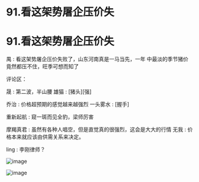 # 91.看这架势屠企压价失

# 91.看这架势屠企压价失

禺 : 看这架势屠企压价失败了，山东河南真是一马当先，一年 中最淡的季节猪价竟然都压不住，旺季可想而知了

评论区：

晟 : 第二波，半山腰 雄猫 : [猪头][强]

乔治 : 价格超预期的感觉越来越强烈 一头雾水 : [握手]

重新起航 : 窥一斑而见全豹，梁师厉害

摩羯真君 : 虽然有各种人唱空，但是直觉真的很强烈，这会是大大的行情 无我 : 价格本来就应该由供需关系来决定。

ling : 李刚律师？

![image](img/Image_164.png)

![image](img/Image_165.png)